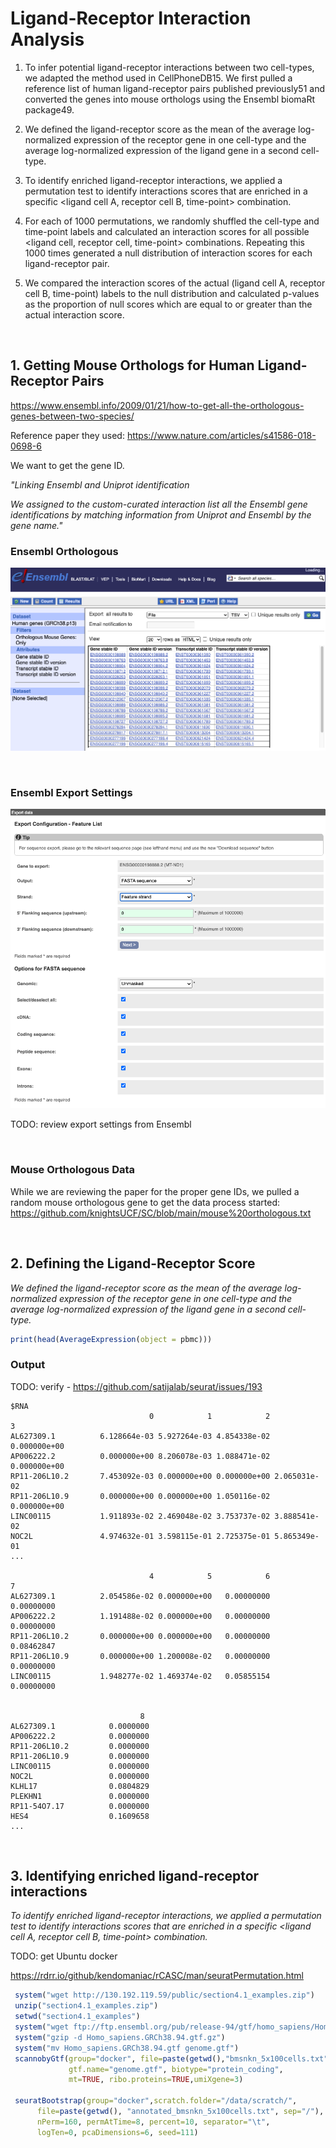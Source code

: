 # Ligand-Receptor Interaction Analysis

1. To infer potential ligand-receptor interactions between two cell-types, we adapted the method used in CellPhoneDB15. We first pulled a reference list of human ligand-receptor pairs published previously51 and converted the genes into mouse orthologs using the Ensembl biomaRt package49.

2. We defined the ligand-receptor score as the mean of the average log-normalized expression of the receptor gene in one cell-type and the average log-normalized expression of the ligand gene in a second cell-type.

3. To identify enriched ligand-receptor interactions, we applied a permutation test to identify interactions scores that are enriched in a specific <ligand cell A, receptor cell B, time-point> combination.

4. For each of 1000 permutations, we randomly shuffled the cell-type and time-point labels and calculated an interaction scores for all possible <ligand cell, receptor cell, time-point> combinations. Repeating this 1000 times generated a null distribution of interaction scores for each ligand-receptor pair.

5. We compared the interaction scores of the actual (ligand cell A, receptor cell B, time-point) labels to the null distribution and calculated p-values as the proportion of null scores which are equal to or greater than the actual interaction score.

<br>

<h2> 1. Getting Mouse Orthologs for Human Ligand-Receptor Pairs </h2>

https://www.ensembl.info/2009/01/21/how-to-get-all-the-orthologous-genes-between-two-species/

Reference paper they used: https://www.nature.com/articles/s41586-018-0698-6

We want to get the gene ID.

<i>"Linking Ensembl and Uniprot identification

We assigned to the custom-curated interaction list all the Ensembl gene identifications by matching information from Uniprot and Ensembl by the gene name."</i>


<h3> Ensembl Orthologous </h3>

![Ensembl Orthologous](https://github.com/knightsUCF/SC/blob/main/charts/Ensembl%20Orthologous.png)

<br>

<h3> Ensembl Export Settings </h3>

![Ensembl Export Settings](https://github.com/knightsUCF/SC/blob/main/charts/Ensembl%20Export%20Settings.png)


TODO: review export settings from Ensembl

<br>

<h3> Mouse Orthologous Data </h3>

While we are reviewing the paper for the proper gene IDs, we pulled a random mouse orthologous gene to get the data process started: https://github.com/knightsUCF/SC/blob/main/mouse%20orthologous.txt

<br>

<h2>2. Defining the Ligand-Receptor Score</h2

<i>We defined the ligand-receptor score as the mean of the average log-normalized expression of the receptor gene in one cell-type and the average log-normalized expression of the ligand gene in a second cell-type.</i>

```R
print(head(AverageExpression(object = pbmc)))
```

<h3>Output</h3>

TODO: verify - https://github.com/satijalab/seurat/issues/193

```
$RNA
                               0            1            2            3
AL627309.1          6.128664e-03 5.927264e-03 4.854338e-02 0.000000e+00
AP006222.2          0.000000e+00 8.206078e-03 1.088471e-02 0.000000e+00
RP11-206L10.2       7.453092e-03 0.000000e+00 0.000000e+00 2.065031e-02
RP11-206L10.9       0.000000e+00 0.000000e+00 1.050116e-02 0.000000e+00
LINC00115           1.911893e-02 2.469048e-02 3.753737e-02 3.888541e-02
NOC2L               4.974632e-01 3.598115e-01 2.725375e-01 5.865349e-01
...

                               4            5            6            7
AL627309.1          2.054586e-02 0.000000e+00   0.00000000   0.00000000
AP006222.2          1.191488e-02 0.000000e+00   0.00000000   0.00000000
RP11-206L10.2       0.000000e+00 0.000000e+00   0.00000000   0.08462847
RP11-206L10.9       0.000000e+00 1.200008e-02   0.00000000   0.00000000
LINC00115           1.948277e-02 1.469374e-02   0.05855154   0.00000000


                             8
AL627309.1            0.0000000
AP006222.2            0.0000000
RP11-206L10.2         0.0000000
RP11-206L10.9         0.0000000
LINC00115             0.0000000
NOC2L                 0.0000000
KLHL17                0.0804829
PLEKHN1               0.0000000
RP11-54O7.17          0.0000000
HES4                  0.1609658
...

```

<br>

<h2>3. Identifying enriched ligand-receptor interactions</h2>

<i>To identify enriched ligand-receptor interactions, we applied a permutation test to identify interactions scores that are enriched in a specific <ligand cell A, receptor cell B, time-point> combination.</i>

TODO: get Ubuntu docker

https://rdrr.io/github/kendomaniac/rCASC/man/seuratPermutation.html

```R
 system("wget http://130.192.119.59/public/section4.1_examples.zip")
 unzip("section4.1_examples.zip")
 setwd("section4.1_examples")
 system("wget ftp://ftp.ensembl.org/pub/release-94/gtf/homo_sapiens/Homo_sapiens.GRCh38.94.gtf.gz")
 system("gzip -d Homo_sapiens.GRCh38.94.gtf.gz")
 system("mv Homo_sapiens.GRCh38.94.gtf genome.gtf")
 scannobyGtf(group="docker", file=paste(getwd(),"bmsnkn_5x100cells.txt",sep="/"),
             gtf.name="genome.gtf", biotype="protein_coding", 
             mt=TRUE, ribo.proteins=TRUE,umiXgene=3)
 
 seuratBootstrap(group="docker",scratch.folder="/data/scratch/",
      file=paste(getwd(), "annotated_bmsnkn_5x100cells.txt", sep="/"), 
      nPerm=160, permAtTime=8, percent=10, separator="\t",
      logTen=0, pcaDimensions=6, seed=111)
```
